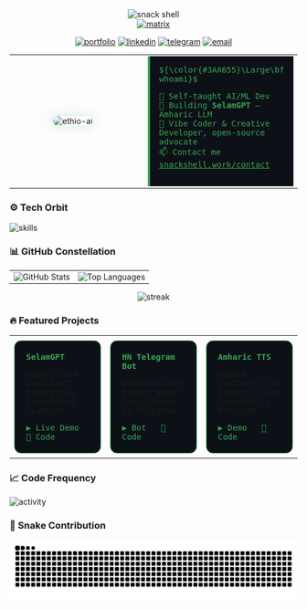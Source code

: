 <div align="center">
  <img src="https://capsule-render.vercel.app/api?type=transparent&fontColor=3AA655&fontSize=70&fontAlignY=45&text=SNACK%20SHELL&stroke=3AA655&strokeWidth=2&height=180&color=0D1117&animation=scaleIn" alt="snack shell"/>
</div>

<div align="center">
  <a href="https://git.io/typing-svg">
    <img src="https://readme-typing-svg.demolab.com?font=JetBrains+Mono&size=24&duration=2500&pause=1000&color=3AA655&center=true&vCenter=true&width=700&lines=AI%20Engineer%20%7C%20Ethiopia%20%F0%9F%87%AA%F0%9F%87%B9;Building%20SelamGPT%20%7C%20Amharic%20LLM;Open-source%20Advocate%20%7C%20Python%20Ninja" alt="matrix"/>
  </a>
</div>

<p align="center">
  <a href="https://snackshell.work"><img src="https://img.shields.io/badge/🌐_snackshell.work-0D1117?style=for-the-badge&logo=vercel&logoColor=3AA655" alt="portfolio"></a>
  <a href="https://linkedin.com/in/snackshell"><img src="https://img.shields.io/badge/LinkedIn-0D1117?style=for-the-badge&logo=linkedin&logoColor=3AA655" alt="linkedin"></a>
  <a href="https://t.me/snackshell"><img src="https://img.shields.io/badge/Telegram-0D1117?style=for-the-badge&logo=telegram&logoColor=3AA655" alt="telegram"></a>
  <a href="mailto:solomonadonay2@gmail.com"><img src="https://img.shields.io/badge/Email-0D1117?style=for-the-badge&logo=gmail&logoColor=3AA655" alt="email"></a>
</p>

<div align="center">
  <table width="100%" style="border-collapse:collapse;">
    <tr>
      <td width="45%" align="center">
        <img src="https://user-images.githubusercontent.com/74038190/212907112-d360cd3f-bae2-42de-a41a-ca5622488e96.png"
             width="260"
             style="border-radius:12px; box-shadow:0 0 20px #3AA65540;"
             alt="ethio-ai"/>
      </td>
      <td width="55%" style="padding-left:20px;">
        <div style="font-family:'JetBrains Mono', monospace; color:#3AA655; background:#0D1117; border-left:4px solid #3AA655; padding:16px;">
          ${\color{#3AA655}\Large\bf whoami}$
          <ul style="list-style:none; padding:0;">
            <li>🔭 Self-taught AI/ML Dev</li>
            <li>🌱 Building <strong>SelamGPT</strong> – Amharic LLM</li>
            <li>📝 Vibe Coder & Creative Developer, open-source advocate</li>
            <li>📫 Contact me <a href="https://snackshell.work/contact" style="color:#3AA655;">snackshell.work/contact</a></li>
          </ul>
        </div>
      </td>
    </tr>
  </table>
</div>

<h3>⚙️ Tech Orbit</h3>
<div>
  <img src="https://skillicons.dev/icons?i=py,tensorflow,pytorch,sklearn,opencv,fastapi,flask,js,ts,react,nextjs,nodejs,express,mongodb,postgres,redis,docker,k8s,githubactions&perline=10" alt="skills" width="820"/>
</div>

<h3>📊 GitHub Constellation</h3>
<div>
  <table border="0" cellpadding="0" cellspacing="0">
    <tr>
      <td valign="top">
        <img src="https://github-readme-stats.vercel.app/api?username=snackshell&show_icons=true&theme=radical&hide_border=true&include_all_commits=true&count_private=true" alt="GitHub Stats"/>
      </td>
      <td valign="top">
        <img src="https://github-readme-stats.vercel.app/api/top-langs/?username=snackshell&layout=compact&theme=radical&hide_border=true&langs_count=10" alt="Top Languages"/>
      </td>
    </tr>
  </table>
</div>

<div align="center">
  
![streak](https://streak-stats.demolab.com?user=snackshell&theme=radical&hide_border=true )
  
</div>

<h3>🔥 Featured Projects</h3>
  <table width="100%" style="max-width:900px; border:none;">
    <tr>
      <td width="33%" style="padding:8px;">
        <div style="background:#0D1117; border:1px solid #3AA655; border-radius:12px; padding:20px; font-family:'JetBrains Mono', monospace;">
          <h4 style="margin:0 0 10px; color:#3AA655;">SelamGPT</h4>
          <p>Amharic LLM assistant powered by fine-tuned LLaMA-7B.</p>
          <a href="https://snackshell.work" style="color:#3AA655; text-decoration:none;">▶ Live Demo</a>&nbsp;&nbsp;
          <a href="https://github.com/snackshell/selamgpt" style="color:#3AA655; text-decoration:none;">📁 Code</a>
        </div>
      </td>
      <td width="33%" style="padding:8px;">
        <div style="background:#0D1117; border:1px solid #3AA655; border-radius:12px; padding:20px; font-family:'JetBrains Mono', monospace;">
          <h4 style="margin:0 0 10px; color:#3AA655;">HN Telegram Bot</h4>
          <p>Auto-delivers Hacker News top stories to Telegram.</p>
          <a href="https://t.me/hackerdabi" style="color:#3AA655; text-decoration:none;">▶ Bot</a>&nbsp;&nbsp;
          <a href="https://github.com/snackshell/hn-telegram-bot" style="color:#3AA655; text-decoration:none;">📁 Code</a>
        </div>
      </td>
      <td width="33%" style="padding:8px;">
        <div style="background:#0D1117; border:1px solid #3AA655; border-radius:12px; padding:20px; font-family:'JetBrains Mono', monospace;">
          <h4 style="margin:0 0 10px; color:#3AA655;">Amharic TTS</h4>
          <p>Speech synthesis for Amharic using Tacotron2 + HiFi-GAN.</p>
          <a href="https://snackshell.work/tts" style="color:#3AA655; text-decoration:none;">▶ Demo</a>&nbsp;&nbsp;
          <a href="https://github.com/snackshell/amharic-tts" style="color:#3AA655; text-decoration:none;">📁 Code</a>
        </div>
      </td>
    </tr>
  </table>
</div>

<h3>📈 Code Frequency</h3>
<div>
  <img src="https://github-readme-activity-graph.vercel.app/graph?username=snackshell&bg_color=0D1117&color=3AA655&line=3AA655&point=ffffff&area=true&hide_border=true" alt="activity"/>
</div>

<h3>🐍 Snake Contribution</h3>
<div align="center">
  <img src="https://github.com/snackshell/snackshell/blob/output/github-contribution-grid-snake-dark.svg" alt="Snake animation"> 
</div>
